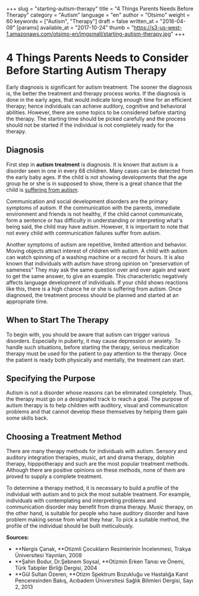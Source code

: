 +++
slug = "starting-autism-therapy"
title = "4 Things Parents Needs Before Therapy"
category = "Autism"
language = "en"
author = "Otsimo"
weight = 60
keywords = ["Autism", "Therapy"]
draft = false
written_at = "2016-04-09"
[params]
available_at = "2017-10-24"
thumb = "https://s3-us-west-1.amazonaws.com/otsimo-en/imgsmall/starting-autism-therapy.jpg"
+++


# 4 Things Parents Needs to Consider Before Starting Autism Therapy

Early diagnosis is significant for autism treatment. The sooner the diagnosis is, the better the treatment and therapy process works. If the diagnosis is done in the early ages, that would indicate long enough time for an efficient therapy; hence individuals can achieve auditory, cognitive and behavioral abilities. However, there are some topics to be considered before starting the therapy. The starting time should be picked carefully and the process should not be started if the individual is not completely ready for the therapy.


## Diagnosis

First step in **autism treatment** is diagnosis. It is known that autism is a disorder seen in one in every 68 children. Many cases can be detected from the early baby ages. If the child is not showing developments that the age group he or she is in supposed to show, there is a great chance that the child is [suffering from autism](/typical-characteristics-autism-spectrum-disorder/).

Communication and social development disorders are the primary symptoms of autism. If the communication with the parents, immediate environment and friends is not healthy, if the child cannot communicate, form a sentence or has difficulty in understanding or interpreting what's being said, the child may have autism. However, it is important to note that not every child with communication failures suffer from autism.


Another symptoms of autism are repetitive, limited attention and behavior. Moving objects attract interest of children with autism. A child with autism can watch spinning of a washing machine or a record for hours. It is also known that individuals with autism have strong opinion on "preservation of sameness" They may ask the same question over and over again and want to get the same answer, to give an example. This characteristic negatively affects language development of individuals. If your child shows reactions like this, there is a high chance he or she is suffering from autism. Once diagnosed, the treatment process should be planned and started at an appropriate time.

## When to Start The Therapy

To begin with, you should be aware that autism can trigger various disorders. Especially in puberty, it may cause depression or anxiety. To handle such situations, before starting the therapy, serious medication therapy must be used for the patient to pay attention to the therapy. Once the patient is ready both physically and mentally, the treatment can start.

## Specifying the Purpose

Autism is not a disorder whose reasons can be eliminated completely. Thus, the therapy must go on a designated track to reach a goal. The purpose of autism therapy is to help children with auditory, visual and communication problems and that cannot develop these themselves by helping them gain some skills back.

## Choosing a Treatment Method

There are many therapy methods for individuals with autism. Sensory and auditory integration therapies, music, art and drama therapy, dolphin therapy, hipppotherapy and such are the most popular treatment methods. Although there are positive opinions on these methods, none of them are proved to supply a complete treatment.

To determine a therapy method, it is necessary to build a profile of the individual with autism and to pick the most suitable treatment. For example, individuals with contemplating and interpreting problems and communication disorder may benefit from drama therapy. Music therapy, on the other hand, is suitable for people who have auditory disorder and have problem making sense from what they hear. To pick a suitable method, the profile of the individual should be built meticulously.

**Sources:**

  * **Nergis Çanak, **Otizmli Çocukların Resimlerinin İncelenmesi, Trakya Üniversitesi Yayınları, 2008
  * **Şahin Bodur, Dr.Şebnem Soysal, **Otizmin Erken Tanısı ve Önemi, Türk Tabipler Birliği Dergisi, 2004
  * **Gül Sultan Özeren, **Otizm Spektrum Bozukluğu ve Hastalığa Kanıt Penceresinden Bakış, Acıbadem Üniversitesi Sağlık Bilimleri Dergisi, Sayı 2, 2013
